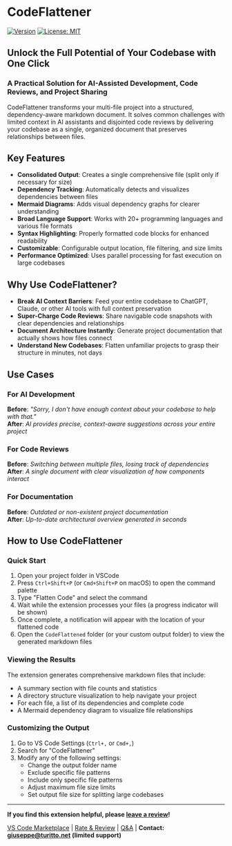# CodeFlattener

[![Version](https://img.shields.io/badge/version-1.5.5-blue.svg)](https://github.com/GTuritto/SourceCodeFlatener_Extension/releases)
[![License: MIT](https://img.shields.io/badge/License-MIT-yellow.svg)](https://github.com/GTuritto/SourceCodeFlatener_Extension/blob/main/LICENSE)

## Unlock the Full Potential of Your Codebase with One Click

### A Practical Solution for AI-Assisted Development, Code Reviews, and Project Sharing

CodeFlattener transforms your multi-file project into a structured, dependency-aware markdown document. It solves common challenges with limited context in AI assistants and disjointed code reviews by delivering your codebase as a single, organized document that preserves relationships between files.

## Key Features

- **Consolidated Output**: Creates a single comprehensive file (split only if necessary for size)
- **Dependency Tracking**: Automatically detects and visualizes dependencies between files
- **Mermaid Diagrams**: Adds visual dependency graphs for clearer understanding
- **Broad Language Support**: Works with 20+ programming languages and various file formats
- **Syntax Highlighting**: Properly formatted code blocks for enhanced readability
- **Customizable**: Configurable output location, file filtering, and size limits
- **Performance Optimized**: Uses parallel processing for fast execution on large codebases

## Why Use CodeFlattener?

- **Break AI Context Barriers**: Feed your entire codebase to ChatGPT, Claude, or other AI tools with full context preservation
- **Super-Charge Code Reviews**: Share navigable code snapshots with clear dependencies and relationships
- **Document Architecture Instantly**: Generate project documentation that actually shows how files connect
- **Understand New Codebases**: Flatten unfamiliar projects to grasp their structure in minutes, not days

## Use Cases

### For AI Development

**Before**: *"Sorry, I don't have enough context about your codebase to help with that."*  
**After**: *AI provides precise, context-aware suggestions across your entire project*

### For Code Reviews

**Before**: *Switching between multiple files, losing track of dependencies*  
**After**: *A single document with clear visualization of how components interact*

### For Documentation

**Before**: *Outdated or non-existent project documentation*  
**After**: *Up-to-date architectural overview generated in seconds*

## How to Use CodeFlattener

### Quick Start

1. Open your project folder in VSCode
2. Press `Ctrl+Shift+P` (or `Cmd+Shift+P` on macOS) to open the command palette
3. Type "Flatten Code" and select the command
4. Wait while the extension processes your files (a progress indicator will be shown)
5. Once complete, a notification will appear with the location of your flattened code
6. Open the `CodeFlattened` folder (or your custom output folder) to view the generated markdown files

### Viewing the Results

The extension generates comprehensive markdown files that include:

- A summary section with file counts and statistics
- A directory structure visualization to help navigate your project
- For each file, a list of its dependencies and complete code
- A Mermaid dependency diagram to visualize file relationships

### Customizing the Output

1. Go to VS Code Settings (`Ctrl+,` or `Cmd+,`)
2. Search for "CodeFlattener"
3. Modify any of the following settings:
   - Change the output folder name
   - Exclude specific file patterns
   - Include only specific file patterns
   - Adjust maximum file size limits
   - Set output file size for splitting large codebases

---

**If you find this extension helpful, please [leave a review](https://marketplace.visualstudio.com/items?itemName=GiuseppeTuritto.code-flattener&ssr=false#review-details)!**

[VS Code Marketplace](https://marketplace.visualstudio.com/items?itemName=GiuseppeTuritto.code-flattener) | [Rate & Review](https://marketplace.visualstudio.com/items?itemName=GiuseppeTuritto.code-flattener&ssr=false#review-details) | [Q&A](https://marketplace.visualstudio.com/items?itemName=GiuseppeTuritto.code-flattener&ssr=false#qna) | **Contact: <giuseppe@turitto.net> (limited support)**
